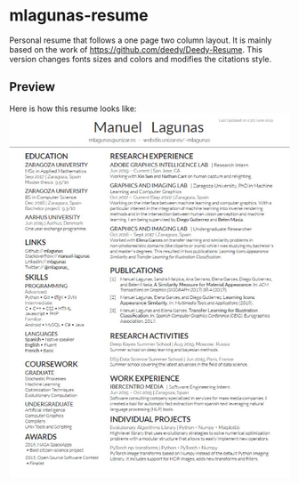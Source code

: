 # mlagunas-resume
Personal resume that follows a one page two column layout. 
It is mainly based on the work of https://github.com/deedy/Deedy-Resume. This version changes fonts sizes and colors and modifies the citations style.

## Preview

Here is how this resume looks like:
![resume_preview](resume_preview.jpg)



